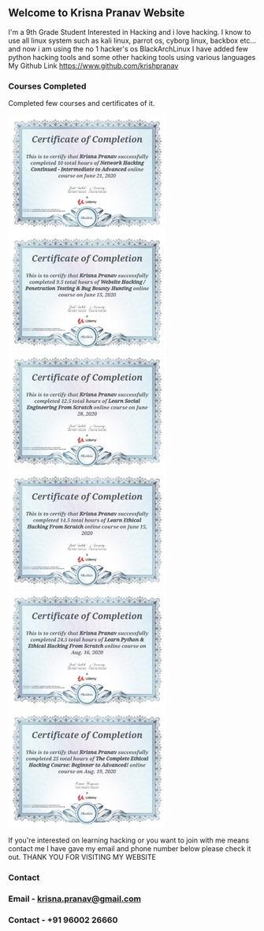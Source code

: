 ## Welcome to Krisna Pranav Website

I'm a 9th Grade Student Interested in Hacking and i love hacking.
I know to use all linux system such as kali linux, parrot os, cyborg linux, backbox etc... and now i am using the no 1 hacker's os BlackArchLinux
I have added few python hacking tools and some other hacking tools using various languages 
My Github Link https://www.github.com/krishpranav


### Courses Completed

Completed few courses and certificates of it.

<img src="Images/pranavcertificate1.jpg" alt="drawing" width="320"/>
<img src="Images/pranavcertificate2.jpg" alt="drawing" width="320"/>
<img src="Images/pranavcertificate3.jpg" alt="drawing" width="320"/>
<img src="Images/pranavcertificate4.jpg" alt="drawing" width="320"/>
<img src="Images/pranavcertificate5.jpg" alt="drawing" width="320"/>
<img src="Images/pranavcertificate6.jpg" alt="drawing" width="320"/>

If you're interested on learning hacking or you want to join with me means contact me 
I have gave my email and phone number below please check it out.
THANK YOU FOR VISITING MY WEBSITE

### Contact

### Email - krisna.pranav@gmail.com
### Contact - +91 96002 26660

